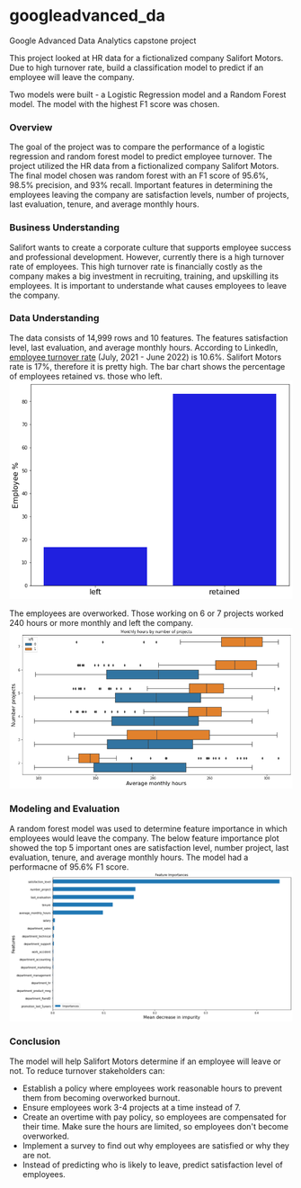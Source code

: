 # googleadvanced_da
Google Advanced Data Analytics capstone project

This project looked at HR data for  a fictionalized company Salifort Motors. Due to high turnover rate, build a classification model to predict if an employee will leave the company.

Two models were built - a Logistic Regression model and a Random Forest model. The model with the highest F1 score was chosen.

### Overview
The goal of the project was to compare the performance of a logistic regression and random forest model to predict employee turnover.
The project utilized the HR data from a fictionalized company Salifort Motors.
The final model chosen was random forest with an F1 score of 95.6%, 98.5% precision, and 93% recall.
Important features in determining the employees leaving the company are satisfaction levels, number of projects, last evaluation, tenure, and average monthly hours.

### Business Understanding
Salifort wants to create a corporate culture that supports employee success and professional development. However, currently there is a high turnover rate of employees. This high turnover rate is financially costly as the company makes a big investment in recruiting, training, and upskilling its employees. It is important to understande what causes employees to leave the company.

### Data Understanding
The data consists of 14,999 rows and 10 features. The features satisfaction level, last evaluation, and average monthly hours. 
According to LinkedIn, [employee turnover rate](https://www.linkedin.com/business/talent/blog/talent-strategy/industries-with-the-highest-turnover-rates) (July, 2021 - June 2022) is 10.6%. Salifort Motors rate is 17%, therefore it is pretty high. The bar chart shows the percentage of employees retained vs. those who left.
![Employee left and retained percentage](https://github.com/lhdatalab/googleadvanced_da/blob/main/Employee_percentage.png?raw=true)

The employees are overworked. Those working on 6 or 7 projects worked 240 hours or more monthly and left the company.
![Monthly hours by number of projects](https://github.com/lhdatalab/googleadvanced_da/blob/main/Boxplot_monthlyhours_numberprojects.png?raw=true)

### Modeling and Evaluation
A random forest model was used to determine feature importance in which employees would leave the company.
The below feature importance plot showed the top 5 important ones are satisfaction level, number project, last evaluation, tenure, and average monthly hours.
The model had  a performacne of 95.6% F1 score.
![Random forest feature importance](https://github.com/lhdatalab/googleadvanced_da/blob/main/Feature_importance.png?raw=true)

### Conclusion
The model will help Salifort Motors determine if an employee will leave or not.
To reduce turnover stakeholders can:
- Establish a policy where employees work reasonable hours to prevent them from becoming  overworked burnout.
- Ensure employees work 3-4 projects at a time instead of 7.
- Create an overtime with pay      policy, so employees are compensated for their time.  Make sure the hours are limited, so employees don't become overworked.
- Implement a survey to find out why employees are satisfied or why they are not.
- Instead of predicting who is likely to leave, predict satisfaction level of employees.

